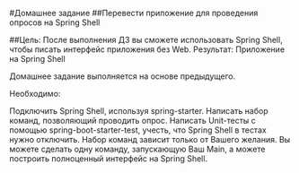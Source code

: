 #Домашнее задание ##Перевести приложение для проведения опросов на Spring Shell

##Цель: После выполнения ДЗ вы сможете использовать Spring Shell, чтобы писать интерфейс приложения без Web. Результат: Приложение на Spring Shell

Домашнее задание выполняется на основе предыдущего.

Необходимо:

Подключить Spring Shell, используя spring-starter. Написать набор команд, позволяющий проводить опрос.
Написать Unit-тесты с помощью spring-boot-starter-test, учесть, что Spring Shell в тестах нужно отключить. 
Набор команд зависит только от Вашего желания. Вы можете сделать одну команду, запускающую Ваш Main,
а можете построить полноценный интерфейс на Spring Shell.